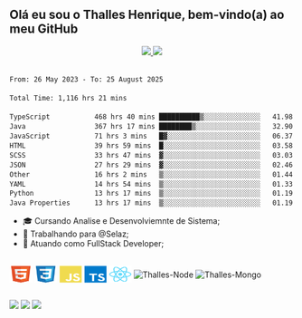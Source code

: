 ## Olá eu sou o Thalles Henrique, bem-vindo(a) ao meu GitHub

<div align="center">
  <a href="https://github.com/Thalles-HsA">
  <img height="180em" src="https://github-readme-stats.vercel.app/api?username=Thalles-HsA&show_icons=true&theme=radical&include_all_commits=true&count_private=true"/>
  <img height="180em" src="https://github-readme-stats.vercel.app/api/top-langs/?username=Thalles-HsA&exclude_repo=github-readme-stats,Pong,Freeway-JS&langs_count=5&theme=radical"/>
</div><br>
  
  <!--START_SECTION:waka-->

```txt
From: 26 May 2023 - To: 25 August 2025

Total Time: 1,116 hrs 21 mins

TypeScript           468 hrs 40 mins ██████████▒░░░░░░░░░░░░░░   41.98 %
Java                 367 hrs 17 mins ████████▒░░░░░░░░░░░░░░░░   32.90 %
JavaScript           71 hrs 3 mins   █▓░░░░░░░░░░░░░░░░░░░░░░░   06.37 %
HTML                 39 hrs 59 mins  █░░░░░░░░░░░░░░░░░░░░░░░░   03.58 %
SCSS                 33 hrs 47 mins  ▓░░░░░░░░░░░░░░░░░░░░░░░░   03.03 %
JSON                 27 hrs 29 mins  ▓░░░░░░░░░░░░░░░░░░░░░░░░   02.46 %
Other                16 hrs 2 mins   ▒░░░░░░░░░░░░░░░░░░░░░░░░   01.44 %
YAML                 14 hrs 54 mins  ▒░░░░░░░░░░░░░░░░░░░░░░░░   01.33 %
Python               13 hrs 17 mins  ▒░░░░░░░░░░░░░░░░░░░░░░░░   01.19 %
Java Properties      13 hrs 17 mins  ▒░░░░░░░░░░░░░░░░░░░░░░░░   01.19 %
```

<!--END_SECTION:waka-->

  - 🎓 Cursando Analise e Desenvolviemnte de Sistema;
  - 🌱 Trabalhando para @Selaz;
  - 🎯 Atuando como FullStack Developer;
 
<div style="display: inline_block"><br>
  <img align="center" alt="Thalles-HTML" height="30" width="40" src="https://raw.githubusercontent.com/devicons/devicon/master/icons/html5/html5-original.svg">
  <img align="center" alt="Thalles-CSS" height="30" width="40" src="https://raw.githubusercontent.com/devicons/devicon/master/icons/css3/css3-original.svg">
  <img align="center" alt="Thalles-Js" height="30" width="40" src="https://raw.githubusercontent.com/devicons/devicon/master/icons/javascript/javascript-plain.svg">
  <img align="center" alt="Thalles-Ts" height="30" width="40" src="https://raw.githubusercontent.com/devicons/devicon/master/icons/typescript/typescript-plain.svg">
  <img align="center" alt="Thalles-React" height="30" width="40" src="https://raw.githubusercontent.com/devicons/devicon/master/icons/react/react-original.svg">
  <img align="center" alt="Thalles-Node" height="30" width="40" src="https://cdn.jsdelivr.net/gh/devicons/devicon/icons/nodejs/nodejs-original.svg" />
  <img align="center" alt="Thalles-Mongo" height="30" width="40" src="https://cdn.jsdelivr.net/gh/devicons/devicon/icons/mongodb/mongodb-original.svg" />
  
</div>

 ##
  
<div>
  <a href="https://www.linkedin.com/in/thalles-hsa" target="_blank"><img src="https://img.shields.io/badge/-LinkedIn-%230077B5?style=for-the-badge&logo=linkedin&logoColor=white" target="_blank"></a> 
  <a href="https://instagram.com/thalleshsa" target="_blank"><img src="https://img.shields.io/badge/-Instagram-%23E4405F?style=for-the-badge&logo=instagram&logoColor=white" target="_blank"></a>
  <a href = "mailto:thsa.henrique@gmail.com"><img src="https://img.shields.io/badge/-Gmail-%23333?style=for-the-badge&logo=gmail&logoColor=white" target="_blank"></a>
   
</div>
